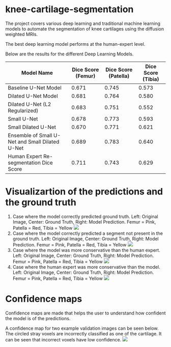 # knee-cartilage-segmentation
The project covers various deep learning and traditional machine learning models to automate the segmentation of knee cartilages using the diffusion weighted MRIs.

The best deep learning model performs at the human-expert level. 

Below are the results for the different Deep Learning Models.

| Model Name                                      | Dice Score (Femur) | Dice Score (Patella) | Dice Score (Tibia) |
|-------------------------------------------------|--------------------|----------------------|--------------------|
| Baseline U-Net Model                            | 0.671              | 0.745                | 0.573              |
| Dilated U-Net Model                             | 0.681              | 0.764                | 0.580              |
| Dilated U-Net (L2 Regularized)                  | 0.683              | 0.751                | 0.552              |
| Small U-Net                                     | 0.678              | 0.773                | 0.593              |
| Small Dilated U-Net                             | 0.670              | 0.771                | 0.621              |
| Ensemble of Small U-Net and Small Dilated U-Net | 0.689              | 0.783                | 0.640              |
| Human Expert Re-segmentation Dice Score         | 0.711              | 0.743                | 0.629              |

# Visualizartion of the predictions and the ground truth
1. Case where  the model correctly predicted ground truth. Left: Original Image, Center: Ground Truth, Right: Model Prediction. Femur = Pink, Patella = Red, Tibia = Yellow
![](https://github.com/aakashrkaku/knee-cartilage-segmentation/blob/master/plots/pred_2.png)
2. Case where the model correctly predicted a segment not present in the ground truth. Left: Original Image, Center: Ground Truth, Right: Model Prediction. Femur = Pink, Patella = Red, Tibia = Yellow
![](https://github.com/aakashrkaku/knee-cartilage-segmentation/blob/master/plots/pred_1.png)
3. Case where the model was more conservative than the human expert. Left: Original Image, Center: Ground Truth, Right: Model Prediction. Femur = Pink, Patella = Red, Tibia = Yellow
![](https://github.com/aakashrkaku/knee-cartilage-segmentation/blob/master/plots/pred_4.png)
4. Case where the human expert was more conservative than the model. Left: Original Image, Center: Ground Truth, Right: Model Prediction. Femur = Pink, Patella = Red, Tibia = Yellow
![](https://github.com/aakashrkaku/knee-cartilage-segmentation/blob/master/plots/pred_3.png)

# Confidence maps
Confidence maps are made that helps the user to understand how confident the model is of the predictions.

A confidence map for two example validation images can be seen below. The circled stray voxels are incorrectly classified as one of the cartilage. It can be seen that incorrect voxels have low confidence.
![](https://github.com/aakashrkaku/knee-cartilage-segmentation/blob/master/plots/cert_image.png)



